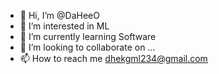 - 👋 Hi, I’m @DaHeeO
- 👀 I’m interested in ML
- 🌱 I’m currently learning Software
- 💞️ I’m looking to collaborate on ...
- 📫 How to reach me dhekgml234@gmail.com

<!---
DaHeeO/DaHeeO is a ✨ special ✨ repository because its `README.md` (this file) appears on your GitHub profile.
You can click the Preview link to take a look at your changes.
--->
